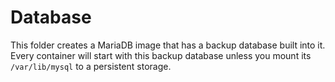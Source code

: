 # Database

This folder creates a MariaDB image that has a backup database built into it. Every container will start with this backup database unless you mount its `/var/lib/mysql` to a persistent storage.
